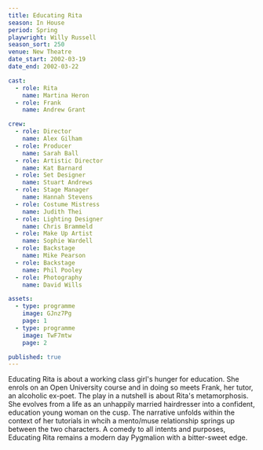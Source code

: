 ```yaml
---
title: Educating Rita
season: In House
period: Spring
playwright: Willy Russell
season_sort: 250
venue: New Theatre
date_start: 2002-03-19
date_end: 2002-03-22

cast:
  - role: Rita
    name: Martina Heron
  - role: Frank
    name: Andrew Grant

crew:
  - role: Director
    name: Alex Gilham
  - role: Producer
    name: Sarah Ball
  - role: Artistic Director
    name: Kat Barnard
  - role: Set Designer
    name: Stuart Andrews
  - role: Stage Manager
    name: Hannah Stevens
  - role: Costume Mistress
    name: Judith Thei
  - role: Lighting Designer
    name: Chris Brammeld
  - role: Make Up Artist
    name: Sophie Wardell
  - role: Backstage
    name: Mike Pearson
  - role: Backstage
    name: Phil Pooley
  - role: Photography
    name: David Wills

assets:
  - type: programme
    image: GJnz7Pg
    page: 1
  - type: programme
    image: TwF7mtw
    page: 2

published: true
---
```



Educating Rita is about a working class girl's hunger for education. She enrols on an Open University course and in doing so meets Frank, her tutor, an alcoholic ex-poet. The play in a nutshell is about Rita's metamorphosis. She evolves from a life as an unhappily married hairdresser into a confident, education young woman on the cusp. The narrative unfolds within the context of her tutorials in whcih a mento/muse relationship springs up between the two characters. A comedy to all intents and purposes, Educating Rita remains a modern day Pygmalion with a bitter-sweet edge.
